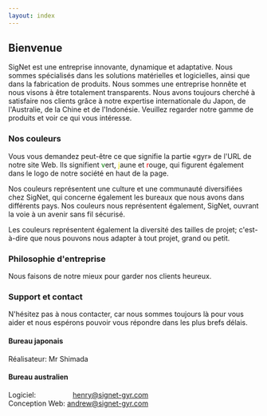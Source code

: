 ```yaml
---
layout: index
---
```

## Bienvenue
SigNet est une entreprise innovante, dynamique et adaptative. Nous sommes spécialisés dans les solutions matérielles et logicielles, ainsi que dans la fabrication de produits. Nous sommes une entreprise honnête et nous visons à être totalement transparents. Nous avons toujours cherché à satisfaire nos clients grâce à notre expertise internationale du Japon, de l'Australie, de la Chine et de l'Indonésie. Veuillez regarder notre gamme de produits et voir ce qui vous intéresse.

### Nos couleurs
Vous vous demandez peut-être ce que signifie la partie «gyr» de l'URL de notre site Web. Ils signifient <span style="color:green">v</span>ert, <span style="color:#e5e500">j</span>aune et <span style="color:red">r</span>ouge, qui figurent également dans le logo de notre société en haut de la page.

Nos couleurs représentent une culture et une communauté diversifiées chez SigNet, qui concerne également les bureaux que nous avons dans différents pays. Nos couleurs nous représentent également, SigNet, ouvrant la voie à un avenir sans fil sécurisé.

Les couleurs représentent également la diversité des tailles de projet; c'est-à-dire que nous pouvons nous adapter à tout projet, grand ou petit.

### Philosophie d'entreprise
Nous faisons de notre mieux pour garder nos clients heureux.

### Support et contact
N'hésitez pas à nous contacter, car nous sommes toujours là pour vous aider et nous espérons pouvoir vous répondre dans les plus brefs délais.

#### Bureau japonais
Réalisateur: Mr Shimada

#### Bureau australien
Logiciel: &emsp;&emsp;&emsp;&emsp;&emsp;henry@signet-gyr.com<br>
Conception Web: andrew@signet-gyr.com
